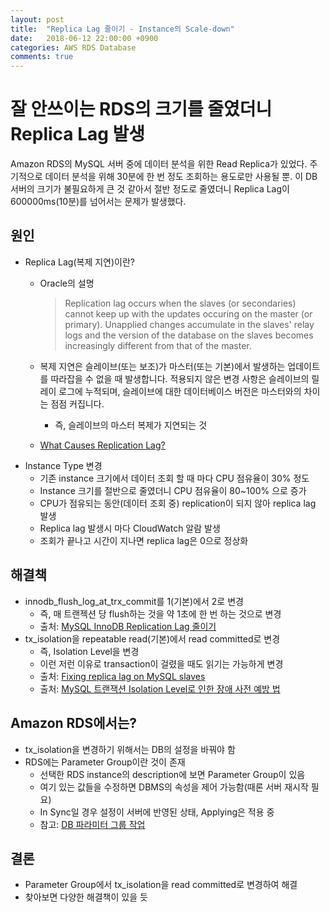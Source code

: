 ```yaml
---
layout: post
title:  "Replica Lag 줄이기 - Instance의 Scale-down"
date:   2018-06-12 22:00:00 +0900
categories: AWS RDS Database
comments: true
---
```

# 잘 안쓰이는 RDS의 크기를 줄였더니 Replica Lag 발생
Amazon RDS의 MySQL 서버 중에 데이터 분석을 위한 Read Replica가 있었다. 주기적으로 데이터 분석을 위해 30분에 한 번 정도 조회하는 용도로만 사용될 뿐. 이 DB 서버의 크기가 불필요하게 큰 것 같아서 절반 정도로 줄였더니 Replica Lag이 600000ms(10분)를 넘어서는 문제가 발생했다.

## 원인
  * Replica Lag(복제 지연)이란?
    + Oracle의 설명
      > Replication lag occurs when the slaves (or secondaries) cannot keep up with the updates occuring on the master (or primary). Unapplied changes accumulate in the slaves' relay logs and the version of the database on the slaves becomes increasingly different from that of the master.

    + 복제 지연은 슬레이브(또는 보조)가 마스터(또는 기본)에서 발생하는 업데이트를 따라잡을 수 없을 때 발생합니다. 적용되지 않은 변경 사항은 슬레이브의 릴레이 로그에 누적되며, 슬레이브에 대한 데이터베이스 버전은 마스터와의 차이는 점점 커집니다.
      - 즉, 슬레이브의 마스터 복제가 지연되는 것
    + [What Causes Replication Lag?](https://blogs.oracle.com/jsmyth/what-causes-replication-lag)
  * Instance Type 변경
    + 기존 instance 크기에서 데이터 조회 할 때 마다 CPU 점유율이 30% 정도
    + Instance 크기를 절반으로 줄였더니 CPU 점유율이 80~100% 으로 증가
    + CPU가 점유되는 동안(데이터 조회 중) replication이 되지 않아 replica lag 발생
    + Replica lag 발생시 마다 CloudWatch 알람 발생
    + 조회가 끝나고 시간이 지나면 replica lag은 0으로 정상화

## 해결책
  * innodb_flush_log_at_trx_commit를 1(기본)에서 2로 변경
    + 즉, 매 트랜젝션 당 flush하는 것을 약 1초에 한 번 하는 것으로 변경
    + 출처: [MySQL InnoDB Replication Lag 줄이기](http://blog.recopick.com/46)
  * tx_isolation을 repeatable read(기본)에서 read committed로 변경
    + 즉, Isolation Level을 변경
    + 이런 저런 이유로 transaction이 걸렸을 때도 읽기는 가능하게 변경
    + 출처: [Fixing replica lag on MySQL slaves](https://discourse.looker.com/t/fixing-replica-lag-on-mysql-slaves/787)
    + 출처: [MySQL 트랜잭션 Isolation Level로 인한 장애 사전 예방 법](http://gywn.net/2012/05/mysql-transaction-isolation-level/)

## Amazon RDS에서는?
  * tx_isolation을 변경하기 위해서는 DB의 설정을 바꿔야 함
  * RDS에는 Parameter Group이란 것이 존재
    + 선택한 RDS instance의 description에 보면 Parameter Group이 있음
    + 여기 있는 값들을 수정하면 DBMS의 속성을 제어 가능함(때론 서버 재시작 필요)
    + In Sync일 경우 설정이 서버에 반영된 상태, Applying은 적용 중
    + 참고: [DB 파라미터 그룹 작업](https://docs.aws.amazon.com/ko_kr/AmazonRDS/latest/UserGuide/USER_WorkingWithParamGroups.html)

## 결론
  * Parameter Group에서 tx_isolation을 read committed로 변경하여 해결
  * 찾아보면 다양한 해결책이 있을 듯
